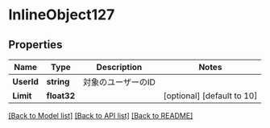 # InlineObject127

## Properties

Name | Type | Description | Notes
------------ | ------------- | ------------- | -------------
**UserId** | **string** | 対象のユーザーのID | 
**Limit** | **float32** |  | [optional] [default to 10]

[[Back to Model list]](../README.md#documentation-for-models) [[Back to API list]](../README.md#documentation-for-api-endpoints) [[Back to README]](../README.md)


